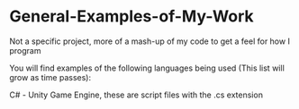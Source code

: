 # General-Examples-of-My-Work
Not a specific project, more of a mash-up of my code to get a feel for how I program

You will find examples of the following languages being used (This list will grow as time passes):

C# - Unity Game Engine, these are script files with the .cs extension
